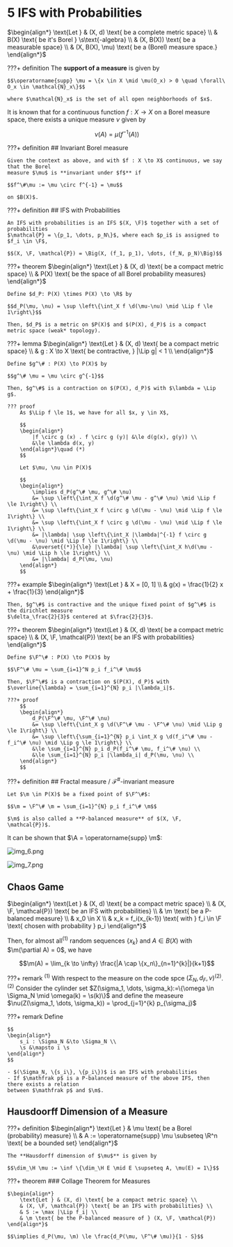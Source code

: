 # 5 IFS with Probabilities

$\begin{align*}
    \text{Let } & (X, d) \text{ be a complete metric space} \\
    & B(X) \text{ be it's Borel } \s\text{-algebra} \\
    & (X, B(X)) \text{ be a measurable space} \\
    & (X, B(X), \mu) \text{ be a (Borel) measure space.}
\end{align*}$

???+ definition
    The **support of a measure** is given by

    $$\operatorname{supp} \mu = \{x \in X \mid \mu(O_x) > 0 \quad \forall\ O_x \in \mathcal{N}_x\}$$

    where $\mathcal{N}_x$ is the set of all open neighborhoods of $x$.

It is known that for a continuous function $f: X \to X$ on a Borel measure space,
there exists a unique measure $\nu$ given by

$$\nu(A) = \mu(f^{-1}(A))$$

???+ definition
    ## Invariant Borel measure
    
    Given the context as above, and with $f : X \to X$ continuous, we say that the Borel
    measure $\mu$ is **invariant under $f$** if

    $$f^\#\mu := \mu \circ f^{-1} = \mu$$

    on $B(X)$.

???+ definition
    ## IFS with Probabilities

    An IFS with probabilities is an IFS $(X, \F)$ together with a set of probabilities
    $\mathcal{P} = \{p_1, \dots, p_N\}$, where each $p_i$ is assigned to $f_i \in \F$,

    $$(X, \F, \mathcal{P}) = \Big(X, (f_1, p_1), \dots, (f_N, p_N)\Big)$$


???+ theorem
    $\begin{align*}
        \text{Let } & (X, d) \text{ be a compact metric space} \\
        & P(X) \text{ be the space of all Borel probability measures}
    \end{align*}$

    Define $d_P: P(X) \times P(X) \to \R$ by

    $$d_P(\mu, \nu) = \sup \left\{\int_X f \d(\mu-\nu) \mid \Lip f \le 1\right\}$$

    Then, $d_P$ is a metric on $P(X)$ and $(P(X), d_P)$ is a compact metric space (weak* topology).

???+ lemma
    $\begin{align*}
        \text{Let } & (X, d) \text{ be a compact metric space} \\
        & g : X \to X \text{ be contractive, } |\Lip g| < 1 \\
    \end{align*}$

    Define $g^\# : P(X) \to P(X)$ by

    $$g^\# \mu = \mu \circ g^{-1}$$

    Then, $g^\#$ is a contraction on $(P(X), d_P)$ with $\lambda = \Lip g$.

    ??? proof
        As $\Lip f \le 1$, we have for all $x, y \in X$,

        $$
        \begin{align*}
            |f \circ g (x) . f \circ g (y)| &\le d(g(x), g(y)) \\
            &\le \lambda d(x, y)
        \end{align*}\quad (*)
        $$

        Let $\mu, \nu \in P(X)$

        $$
        \begin{align*}
            \implies d_P(g^\# \mu, g^\# \nu) 
            &= \sup \left\{\int_X f \d(g^\# \mu - g^\# \nu) \mid \Lip f \le 1\right\} \\
            &= \sup \left\{\int_X f \circ g \d(\mu - \nu) \mid \Lip f \le 1\right\} \\
            &= \sup \left\{\int_X f \circ g \d(\mu - \nu) \mid \Lip f \le 1\right\} \\
            &= |\lambda| \sup \left\{\int_X |\lambda|^{-1} f \circ g \d(\mu - \nu) \mid \Lip f \le 1\right\} \\
            &\overset{(*)}{\le} |\lambda| \sup \left\{\int_X h\d(\mu - \nu) \mid \Lip h \le 1\right\} \\
            &= |\lambda| d_P(\mu, \nu)
        \end{align*}
        $$


???+ example
    $\begin{align*}
        \text{Let } & X = [0, 1] \\
        & g(x) = \frac{1}{2} x + \frac{1}{3}
    \end{align*}$

    Then, $g^\#$ is contractive and the unique fixed point of $g^\#$ is the dirichlet measure
    $\delta_\frac{2}{3}$ centered at $\frac{2}{3}$.


???+ theorem
    $\begin{align*}
        \text{Let } & (X, d) \text{ be a compact metric space} \\
        & (X, \F, \mathcal{P}) \text{ be an IFS with probabilities}
    \end{align*}$

    Define $\F^\# : P(X) \to P(X)$ by

    $$\F^\# \mu = \sum_{i=1}^N p_i f_i^\# \mu$$

    Then, $\F^\#$ is a contraction on $(P(X), d_P)$ with
    $\overline{\lambda} = \sum_{i=1}^{N} p_i |\lambda_i|$.

    ???+ proof
        $$
        \begin{align*}
            d_P(\F^\# \mu, \F^\# \nu)
            &= \sup \left\{\int_X g \d(\F^\# \mu - \F^\# \nu) \mid \Lip g \le 1\right\} \\
            &= \sup \left\{\sum_{i=1}^{N} p_i \int_X g \d(f_i^\# \mu - f_i^\# \nu) \mid \Lip g \le 1\right\} \\
            &\le \sum_{i=1}^{N} p_i d_P(f_i^\# \mu, f_i^\# \nu) \\
            &\le \sum_{i=1}^{N} p_i |\lambda_i| d_P(\mu, \nu) \\
        \end{align*}
        $$


???+ definition
    ## Fractal measure / ℱ<sup>#</sup>-invariant measure

    Let $\m \in P(X)$ be a fixed point of $\F^\#$:

    $$\m = \F^\# \m = \sum_{i=1}^{N} p_i f_i^\# \m$$

    $\m$ is also called a **P-balanced measure** of $(X, \F, \mathcal{P})$.


It can be shown that $\A = \operatorname{supp} \m$:

![img_6.png](img_6.png)

![img_7.png](img_7.png)

## Chaos Game

$\begin{align*}
    \text{Let } & (X, d) \text{ be a compact metric space} \\
    & (X, \F, \mathcal{P}) \text{ be an IFS with probabilities} \\
    & \m \text{ be a P-balanced measure} \\
    & x_0 \in X \\
    & x_k = f_i(x_{k-1}) \text{ with } f_i \in \F \text{ chosen with probability } p_i
\end{align*}$

Then, for almost all<sup>(1)</sup> random sequences $\{x_k\}$ and $A \in B(X)$ with
$\m(\partial A) = 0$, we have

$$\m(A) = \lim_{k \to \infty} \frac{|A \cap \{x_n\}_{n=1}^{k}|}{k+1}$$

???+ remark
    <sup>(1)</sup> With respect to the measure on the code spce $(\Sigma_N, d_F, \nu)$<sup>(2)</sup>.</br>
    <sup>(2)</sup> Consider the cylinder set
    $Z(\sigma_1, \dots, \sigma_k):=\{\omega \in \Sigma_N \mid \omega(k) = \s(k)\}$ and define
    the measeure $\nu(Z(\sigma_1, \dots, \sigma_k)) = \prod_{j=1}^{k} p_{\sigma_j}$

???+ remark
    Define

    $$
    \begin{align*}
        s_i : \Sigma_N &\to \Sigma_N \\
        \s &\mapsto i \s
    \end{align*}
    $$

    - $(\Sigma_N, \{s_i\}, \{p_i\})$ is an IFS with probabilities
    - If $\mathfrak p$ is a P-balanced measure of the above IFS, then there exists a relation
    between $\mathfrak p$ and $\m$.


## Hausdoorff Dimension of a Measure

???+ definition
    $\begin{align*}
        \text{Let } & \mu \text{ be a Borel (probability) measure} \\
        & A := \operatorname{supp} \mu \subseteq \R^n \text{ be a bounded set}
    \end{align*}$

    The **Hausdorff dimension of $\mu$** is given by

    $$\dim_\H \mu := \inf \{\dim_\H E \mid E \supseteq A, \mu(E) = 1\}$$


???+ theorem
    ### Collage Theorem for Measures

    $\begin{align*}
        \text{Let } & (X, d) \text{ be a compact metric space} \\
        & (X, \F, \mathcal{P}) \text{ be an IFS with probabilities} \\
        & S := \max |\Lip f_i| \\
        & \m \text{ be the P-balanced measure of } (X, \F, \mathcal{P})
    \end{align*}$

    $$\implies d_P(\mu, \m) \le \frac{d_P(\mu, \F^\# \mu)}{1 - S}$$